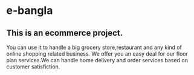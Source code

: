# e-bangla
## This is an ecommerce project.
You can use it to handle a big grocery store,restaurant and any kind of online shopping related business.
We offer you an easy deal for our floor plan services.We can handle home delivery and order services based on customer satisfiction.
